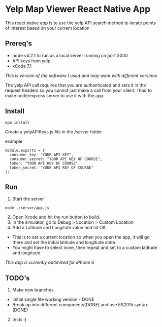 # Yelp Map Viewer React Native App

This react native app is to use the yelp API search method to locate points of interest based on your current location

## Prereq's

* node v4.2.1 to run as a local server running on port 3000
* API keys from yelp
* xCode 7.1

*This is version of the software I used and may work with different versions*

The yelp API call requires that you are authenticated and sets it in the request headers so you cannot just make a call from your client. I had to make node/express server to use it with the app.

## Install

```
npm install
```

Create a yelpAPIKeys.js file in the /server folder

example

```
module.exports = {
  consumer_key: "YOUR API KEY",
  consumer_secret: "YOUR API KEY OF COURSE",
  token: "YOUR API KEY OF COURSE",
  token_secret: "YOUR API KEY OF COURSE"
};
```

## Run

1. Start the server

```
node ./server/app.js
```

2. Open Xcode and hit the run button to build.
3. In the simulator, go to Debug > Location > Custom Location
4. Add a Latitude and Longitute value and hit OK
  - This is to set a current location so when you open the app, it will go there and set the initial latitude and longitude state
  - You might have to select none, then repeat and set to a custom latitude and longitude

*This app is currently optimized for iPhone 6*

## TODO's

1. Make new branches
  - Initial single file working version - DONE
  - Break up into different components(DONE) and use ES2015 syntax (DONE)
2. tests :)
